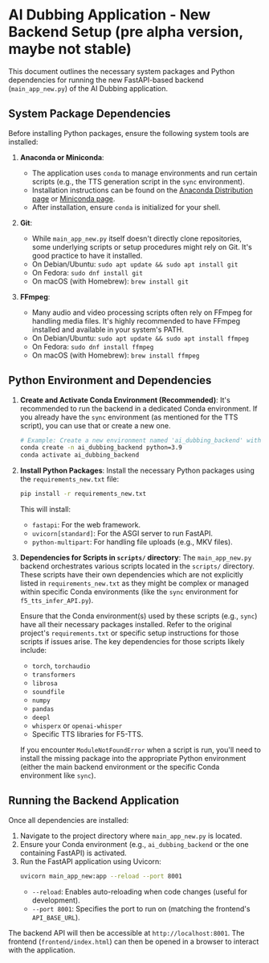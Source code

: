 # AI Dubbing Application - New Backend Setup (pre alpha version, maybe not stable)

This document outlines the necessary system packages and Python dependencies for running the new FastAPI-based backend (`main_app_new.py`) of the AI Dubbing application.

## System Package Dependencies

Before installing Python packages, ensure the following system tools are installed:

1.  **Anaconda or Miniconda**:
    *   The application uses `conda` to manage environments and run certain scripts (e.g., the TTS generation script in the `sync` environment).
    *   Installation instructions can be found on the [Anaconda Distribution page](https://www.anaconda.com/products/distribution) or [Miniconda page](https://docs.conda.io/en/latest/miniconda.html).
    *   After installation, ensure `conda` is initialized for your shell.

2.  **Git**:
    *   While `main_app_new.py` itself doesn't directly clone repositories, some underlying scripts or setup procedures might rely on Git. It's good practice to have it installed.
    *   On Debian/Ubuntu: `sudo apt update && sudo apt install git`
    *   On Fedora: `sudo dnf install git`
    *   On macOS (with Homebrew): `brew install git`

3.  **FFmpeg**:
    *   Many audio and video processing scripts often rely on FFmpeg for handling media files. It's highly recommended to have FFmpeg installed and available in your system's PATH.
    *   On Debian/Ubuntu: `sudo apt update && sudo apt install ffmpeg`
    *   On Fedora: `sudo dnf install ffmpeg`
    *   On macOS (with Homebrew): `brew install ffmpeg`

## Python Environment and Dependencies

1.  **Create and Activate Conda Environment (Recommended)**:
    It's recommended to run the backend in a dedicated Conda environment. If you already have the `sync` environment (as mentioned for the TTS script), you can use that or create a new one.
    ```bash
    # Example: Create a new environment named 'ai_dubbing_backend' with Python 3.9
    conda create -n ai_dubbing_backend python=3.9
    conda activate ai_dubbing_backend
    ```

2.  **Install Python Packages**:
    Install the necessary Python packages using the `requirements_new.txt` file:
    ```bash
    pip install -r requirements_new.txt
    ```
    This will install:
    *   `fastapi`: For the web framework.
    *   `uvicorn[standard]`: For the ASGI server to run FastAPI.
    *   `python-multipart`: For handling file uploads (e.g., MKV files).

3.  **Dependencies for Scripts in `scripts/` directory**:
    The `main_app_new.py` backend orchestrates various scripts located in the `scripts/` directory. These scripts have their own dependencies which are not explicitly listed in `requirements_new.txt` as they might be complex or managed within specific Conda environments (like the `sync` environment for `f5_tts_infer_API.py`).

    Ensure that the Conda environment(s) used by these scripts (e.g., `sync`) have all their necessary packages installed. Refer to the original project's `requirements.txt` or specific setup instructions for those scripts if issues arise. The key dependencies for those scripts likely include:
    *   `torch`, `torchaudio`
    *   `transformers`
    *   `librosa`
    *   `soundfile`
    *   `numpy`
    *   `pandas`
    *   `deepl`
    *   `whisperx` or `openai-whisper`
    *   Specific TTS libraries for F5-TTS.

    If you encounter `ModuleNotFoundError` when a script is run, you'll need to install the missing package into the appropriate Python environment (either the main backend environment or the specific Conda environment like `sync`).

## Running the Backend Application

Once all dependencies are installed:

1.  Navigate to the project directory where `main_app_new.py` is located.
2.  Ensure your Conda environment (e.g., `ai_dubbing_backend` or the one containing FastAPI) is activated.
3.  Run the FastAPI application using Uvicorn:
    ```bash
    uvicorn main_app_new:app --reload --port 8001
    ```
    *   `--reload`: Enables auto-reloading when code changes (useful for development).
    *   `--port 8001`: Specifies the port to run on (matching the frontend's `API_BASE_URL`).

The backend API will then be accessible at `http://localhost:8001`. The frontend (`frontend/index.html`) can then be opened in a browser to interact with the application.
